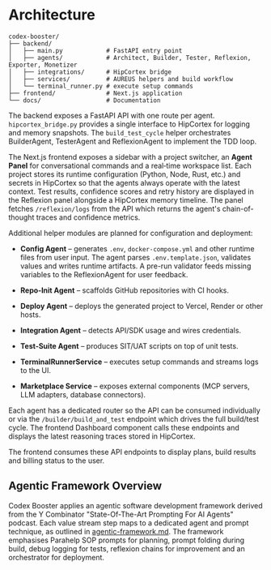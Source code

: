 # Architecture

```
codex-booster/
├── backend/
│   ├── main.py            # FastAPI entry point
│   ├── agents/            # Architect, Builder, Tester, Reflexion, Exporter, Monetizer
│   ├── integrations/      # HipCortex bridge
│   ├── services/          # AUREUS helpers and build workflow
│   └── terminal_runner.py # execute setup commands
├── frontend/              # Next.js application
└── docs/                  # Documentation
```

The backend exposes a FastAPI API with one route per agent.  `hipcortex_bridge.py`
provides a single interface to HipCortex for logging and memory snapshots.  The
`build_test_cycle` helper orchestrates BuilderAgent, TesterAgent and
ReflexionAgent to implement the TDD loop.

The Next.js frontend exposes a sidebar with a project switcher, an **Agent
Panel** for conversational commands and a real‑time workspace list.  Each
project stores its runtime configuration (Python, Node, Rust, etc.) and secrets
in HipCortex so that the agents always operate with the latest context.  Test
results, confidence scores and retry history are displayed in the Reflexion
panel alongside a HipCortex memory timeline. The panel fetches `/reflexion/logs`
from the API which returns the agent's chain-of-thought traces and confidence
metrics.

Additional helper modules are planned for configuration and deployment:

- **Config Agent** – generates `.env`, `docker-compose.yml` and other runtime files from user input. The agent parses `.env.template.json`, validates values and writes runtime artifacts. A pre-run validator feeds missing variables to the ReflexionAgent for user feedback.
- **Repo‑Init Agent** – scaffolds GitHub repositories with CI hooks.
- **Deploy Agent** – deploys the generated project to Vercel, Render or other
  hosts.
- **Integration Agent** – detects API/SDK usage and wires credentials.
- **Test‑Suite Agent** – produces SIT/UAT scripts on top of unit tests.
- **TerminalRunnerService** – executes setup commands and streams logs to the UI.

- **Marketplace Service** – exposes external components (MCP servers, LLM adapters, database connectors).


Each agent has a dedicated router so the API can be consumed individually or
via the `/builder/build_and_test` endpoint which drives the full build/test
cycle. The frontend Dashboard component calls these endpoints and displays the
latest reasoning traces stored in HipCortex.

The frontend consumes these API endpoints to display plans, build results and
billing status to the user.

## Agentic Framework Overview

Codex Booster applies an agentic software development framework derived from the Y Combinator "State-Of-The-Art Prompting For AI Agents" podcast. Each value stream step maps to a dedicated agent and prompt technique, as outlined in [agentic-framework.md](agentic-framework.md). The framework emphasises Parahelp SOP prompts for planning, prompt folding during build, debug logging for tests, reflexion chains for improvement and an orchestrator for deployment.
